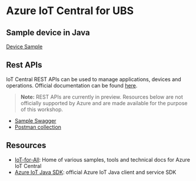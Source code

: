 # Azure IoT Central for UBS

## Sample device in Java

[Device Sample](./device_sample)

## Rest APIs
IoT Central REST APIs can be used to manage applications, devices and operations.
Official documentation can be found [here](https://docs.microsoft.com/en-us/rest/api/iotcentral/).

>**Note:** REST APIs are currently in preview. Resources below are not officially supported by Azure and are made available for the purpose of this workshop.

- [Sample Swagger](./swagger.json)
- [Postman collection](./postman_collection.json)

## Resources

- [IoT-for-All](https://github.com/iot-for-all): Home of various samples, tools and technical docs for Azure IoT Central
- [Azure IoT Java SDK](https://github.com/Azure/azure-iot-sdk-java): official Azure IoT Java client and service SDK